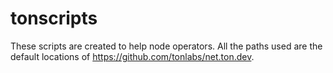 # tonscripts

These scripts are created to help node operators. All the paths used are the default locations of https://github.com/tonlabs/net.ton.dev. 
